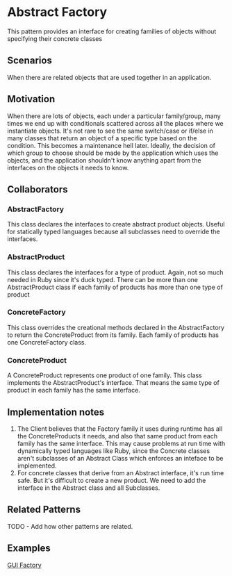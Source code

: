 Abstract Factory
================
This pattern provides an interface for creating families of objects without specifying their concrete classes

## Scenarios
When there are related objects that are used together in an application.

## Motivation
When there are lots of objects, each under a particular family/group, many times we end up with
conditionals scattered across all the places where we instantiate objects. It's not rare to see the
same switch/case or if/else in many classes that return an object of a specific type based on the condition.
This becomes a maintenance hell later.
Ideally, the decision of which group to choose should be made by the application which uses the objects,
and the application shouldn't know anything apart from the interfaces on the objects it needs to know.

## Collaborators
### AbstractFactory
This class declares the interfaces to create abstract product objects. Useful for statically typed languages
because all subclasses need to override the interfaces.

### AbstractProduct
This class declares the interfaces for a type of product. Again, not so much needed in Ruby since it's duck typed.
There can be more than one AbstractProduct class if each family of products has more than one type of product

### ConcreteFactory
This class overrides the creational methods declared in the AbstractFactory to return the ConcreteProduct from
its family. Each family of products has one ConcreteFactory class.

### ConcreteProduct
A ConcreteProduct represents one product of one family. This class implements the AbstractProduct's interface.
That means the same type of product in each family has the same interface.

## Implementation notes
1. The Client believes that the Factory family it uses during runtime has all the ConcreteProducts it needs,
and also that same product from each family has the same interface. This may cause problems at run time
with dynamically typed languages like Ruby, since the Concrete classes aren't subclasses of an Abstract Class
which enforces an inteface to be implemented.
2. For concrete classes that derive from an Abstract interface, it's run time safe. But it's difficult to
create a new product. We need to add the interface in the Abstract class and all Subclasses.

## Related Patterns
TODO - Add how other patterns are related.


## Examples
[GUI Factory](http://rubydoc.info/github/emilsoman/design-patterns-ruby/master/Creational/AbstractFactory/GuiFactoryExample)
